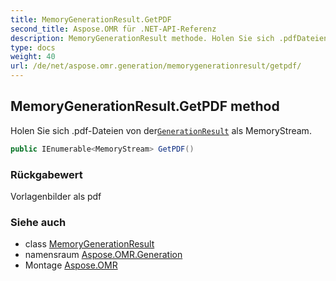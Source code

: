 ```yaml
---
title: MemoryGenerationResult.GetPDF
second_title: Aspose.OMR für .NET-API-Referenz
description: MemoryGenerationResult methode. Holen Sie sich .pdfDateien von derGenerationResult als MemoryStream.
type: docs
weight: 40
url: /de/net/aspose.omr.generation/memorygenerationresult/getpdf/
---
```

## MemoryGenerationResult.GetPDF method

Holen Sie sich .pdf-Dateien von der[`GenerationResult`](../../generationresult/) als MemoryStream.

```csharp
public IEnumerable<MemoryStream> GetPDF()
```

### Rückgabewert

Vorlagenbilder als pdf

### Siehe auch

* class [MemoryGenerationResult](../)
* namensraum [Aspose.OMR.Generation](../../memorygenerationresult/)
* Montage [Aspose.OMR](../../../)


